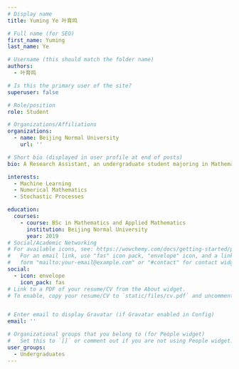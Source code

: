 ```yaml
---
# Display name
title: Yuming Ye 叶育鸣

# Full name (for SEO)
first_name: Yuming
last_name: Ye

# Username (this should match the folder name)
authors:
  - 叶育鸣

# Is this the primary user of the site?
superuser: false

# Role/position
role: Student

# Organizations/Affiliations
organizations:
  - name: Beijing Normal University
    url: ''

# Short bio (displayed in user profile at end of posts)
bio: A Research Assistant, an undergraduate student majoring in Mathematics and Applied Mathematics. 

interests:
  - Machine Learning
  - Numerical Mathematics
  - Stochastic Processes

education:
  courses:
    - course: BSc in Mathematics and Applied Mathematics
      institution: Beijing Normal University
      year: 2019
# Social/Academic Networking
# For available icons, see: https://wowchemy.com/docs/getting-started/page-builder/#icons
#   For an email link, use "fas" icon pack, "envelope" icon, and a link in the
#   form "mailto:your-email@example.com" or "#contact" for contact widget.
social:
  - icon: envelope
    icon_pack: fas
# Link to a PDF of your resume/CV from the About widget.
# To enable, copy your resume/CV to `static/files/cv.pdf` and uncomment the lines below.


# Enter email to display Gravatar (if Gravatar enabled in Config)
email: ''

# Organizational groups that you belong to (for People widget)
#   Set this to `[]` or comment out if you are not using People widget.
user_groups:
  - Undergraduates
---
```






